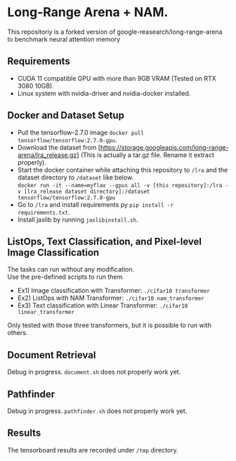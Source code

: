 # Long-Range Arena + NAM.

This repositoriy is a forked version of google-reasearch/long-range-arena to benchmark neural attention memory

## Requirements

- CUDA 11 compatible GPU with more than 9GB VRAM (Tested on RTX 3080 10GB).
- Linux system with nvidia-driver and nvidia-docker installed.

## Docker and Dataset Setup

- Pull the tensorflow-2.7.0 image `docker pull tensorflow/tensorflow:2.7.0-gpu`.
- Download the dataset from [https://storage.googleapis.com/long-range-arena/lra_release.gz] (This is actually a tar.gz file. Rename it extract properly).
- Start the docker container while attaching this repository to `/lra` and the dataset directory to `/dataset` like below.  
`docker run -it --name=myflax --gpus all -v [this repository]:/lra -v [lra_release dataset directory]:/dataset tensorflow/tensorflow:2.7.0-gpu`
- Go to `/lra` and install requirements py `pip install -r requirements.txt`.  
- Install jaxlib by running `jaxlibinstall.sh`.  

## ListOps, Text Classification, and Pixel-level Image Classification

The tasks can run without any modification.  
Use the pre-defined scripts to run them.  
- Ex1) Image classification with Transformer: `./cifar10 transformer`
- Ex2) ListOps with NAM Transformer: `./cifar10 nam_transformer`
- Ex3) Text classification with Linear Transformer: `./cifar10 linear_transformer`  

Only tested with those three transformers, but it is possible to run with others.

## Document Retrieval

Debug in progress. `document.sh` does not properly work yet.
<!--Download from aan dataset from [https://aan.how/download/#aanNetworkCorpus] and extract it to `./aan`.  -->
<!--Run `python lra_benchmarks/matching/build_vocab.py`.  -->


## Pathfinder

Debug in progress. `pathfinder.sh` does not properly work yet.

## Results

The tensorboard results are recorded under `/tmp` directory.